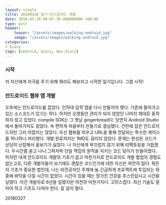 ```yaml
---
layout: single
title: 20180328 일기-안드로이드 개발
date: 2018-03-28 00:07:30.000000000 +09:00
type: post
header:
    teaser: "/assets/images/walking-android.jpg"
    image: "/assets/images/walking-android.jpg"
categories:
- Diary
tags: [android, diary, dev-diary]
---
```


### 시작
저 자신에게 자극을 주기 위해 뭐라도 해보자고 시작한 일기입니다. 그럼 시작!

### 안드로이드 웹뷰 앱 개발

오후에는 안드로이드를 잡았다. 인하대 입학 앱을 다시 만들어야 했다. 기존에 돌아가고 있는 소스코드가 있기는 하다. 하지만 오랫동안 관리가 되지 않았던 나머지 제대로 동작하지 않고 있었다. compile SDK는 그 옛날 gingerbread다. 당연히 Android Studio에서 돌아가지도 않았다. 속 편하게 처음부터 만들기로 결심했다. 간만에 잡은 안드로이드지만 그리 어렵지는 않았다. 우선 웹뷰를 띄우고 URL을 통해 전달되는 특수한 케이스를 하나하나 처리했다. 개발 완료까지는 1MD도 걸리지 않았다. 문제는 완성된 코드가 상당히 난잡해서 꼴보기가 싫었다. 나 자신에게 부끄럽지 않기 위해 리팩토링을 거듭했다. 두시간쯤 쏟고 나니 그럭저럭 단일 책임의 원칙을 지키는 코드 덩이가 만들어졌다. 하지만 내게 안드로이드 개발의 기초가 없고 마찬가지로 안드로이드 개발 협업의 경험도 없는고로, 다른 개발자들이 보기에도 괜찮은 코드인가에 대한 자신은 여전히 없다. 뭐든지 기초가 중요한 법인데, 나는 비전공자인 주제에 늘 긴급하게 프로젝트에 투입되는 와중에 바닥을 다질 시간이 없었다. 시간이 있을 때는 망가진 건강을 추스린답시고 시간을 날렸다. 이건 개발자로 6년을 일했지만 여전히 마찬가지다. 고민스럽다. 최신 기술도 알아야 하고 기초도 다져야 한다. 갈 길이 멀다.

20180327